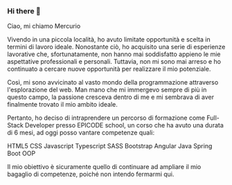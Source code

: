 ### Hi there 👋


Ciao, mi chiamo Mercurio

Vivendo in una piccola località, ho avuto limitate opportunità e scelta in termini di lavoro ideale. Nonostante ciò, ho acquisito una serie di esperienze lavorative che, sfortunatamente, non hanno mai soddisfatto appieno le mie aspettative professionali e personali. Tuttavia, non mi sono mai arreso e ho continuato a cercare nuove opportunità per realizzare il mio potenziale.

Così, mi sono avvicinato al vasto mondo della programmazione attraverso l'esplorazione del web. Man mano che mi immergevo sempre di più in questo campo, la passione cresceva dentro di me e mi sembrava di aver finalmente trovato il mio ambito ideale.

Pertanto, ho deciso di intraprendere un percorso di formazione come Full-Stack Developer presso EPICODE school, un corso che ha avuto una durata di 6 mesi, ad oggi posso vantare competenze quali:

HTML5
CSS
Javascript
Typescript
SASS
Bootstrap
Angular
Java
Spring Boot
OOP


Il mio obiettivo è sicuramente quello di continuare ad ampliare il mio bagaglio di competenze, poiché non intendo fermarmi qui.
